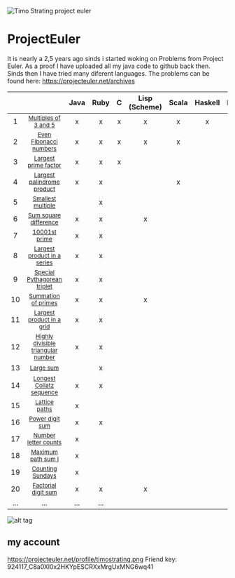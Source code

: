 ![Timo Strating project euler](https://projecteuler.net/profile/timostrating.png)

# ProjectEuler
It is nearly a 2,5 years ago sinds i started woking on Problems from Project Euler.
As a proof I have uploaded all my java code to github back then.
Sinds then I have tried many diferent languages.
The problems can be found here:  https://projecteuler.net/archives


|       |                                                                                             | Java | Ruby | C   | Lisp (Scheme) | Scala | Haskell | PHP | Bash | PL/SQL | Mathematica |
| :-:   | :-:                                                                                         | :-:  | :-:  | :-: | :-:           | :-:   | :-:     | :-: | :-:  | :-:    | :-:         |
|     1 | <sub> [Multiples of 3 and 5](https://projecteuler.net/problem=1) </sub>                     | x    | x    | x   | x             | x     | x       | x   | x    | x      | x           |
|     2 | <sub> [Even Fibonacci numbers](https://projecteuler.net/problem=2) </sub>                   | x    | x    | x   | x             | x     |         |     |      | x      | x           |
|     3 | <sub> [Largest prime factor](https://projecteuler.net/problem=3) </sub>                     | x    | x    | x   |               |       |         |     |      | x      | x           |
|     4 | <sub> [Largest palindrome product](https://projecteuler.net/problem=4) </sub>               | x    | x    |     |               | x     |         | x   |      |        | x           |
|     5 | <sub> [Smallest multiple](https://projecteuler.net/problem=5) </sub>                        |      | x    |     |               |       |         |     |      |        | x           |
|     6 | <sub> [Sum square difference](https://projecteuler.net/problem=6) </sub>                    | x    | x    |     | x             |       |         | x   |      |        | x           |
|     7 | <sub> [10001st prime](https://projecteuler.net/problem=7) </sub>                            | x    | x    |     |               |       |         |     |      |        | x           |
|     8 | <sub> [Largest product in a series](https://projecteuler.net/problem=8) </sub>              | x    | x    |     |               |       |         |     |      |        |             |
|     9 | <sub> [Special Pythagorean triplet](https://projecteuler.net/problem=9) </sub>              | x    | x    |     |               |       |         |     |      |        |             |
|    10 | <sub> [Summation of primes](https://projecteuler.net/problem=10) </sub>                     | x    | x    |     | x             |       |         |     |      |        | x           |
|    11 | <sub> [Largest product in a grid](https://projecteuler.net/problem=11) </sub>               | x    | x    |     |               |       |         |     |      |        |             |
|    12 | <sub> [Highly divisible triangular number](https://projecteuler.net/problem=12) </sub>      | x    | x    |     |               |       |         |     |      |        |             |
|    13 | <sub> [Large sum](https://projecteuler.net/problem=13) </sub>                               |      | x    |     |               |       |         |     |      |        |             |
|    14 | <sub> [Longest Collatz sequence](https://projecteuler.net/problem=14) </sub>                | x    | x    |     |               |       |         |     |      |        |             |
|    15 | <sub> [Lattice paths](https://projecteuler.net/problem=15) </sub>                           | x    |      |     |               |       |         |     |      |        |             |
|    16 | <sub> [Power digit sum](https://projecteuler.net/problem=16) </sub>                         | x    | x    |     |               |       |         |     |      |        |             |
|    17 | <sub> [Number letter counts](https://projecteuler.net/problem=17) </sub>                    | x    |      |     |               |       |         |     |      |        |             |
|    18 | <sub> [Maximum path sum I](https://projecteuler.net/problem=18) </sub>                      | x    |      |     |               |       |         |     |      |        |             |
|    19 | <sub> [Counting Sundays](https://projecteuler.net/problem=19) </sub>                        | x    |      |     |               |       |         |     |      |        |             |
|    20 | <sub> [Factorial digit sum](https://projecteuler.net/problem=20) </sub>                     | x    | x    |     | x             |       |         |     |      |        | x           |
|   ... | ...                                                                                                    | ...  | ...  |     |               |       |         |     |      |        |             |

![alt tag](https://raw.githubusercontent.com/timostrating/ProjectEuler/master/ProjectEuler-Dashboard.png)

## my account 
https://projecteuler.net/profile/timostrating.png
Friend key: 924117_C8a0Xl0x2HKYpESCRXxMrgUxMNG6wq41
